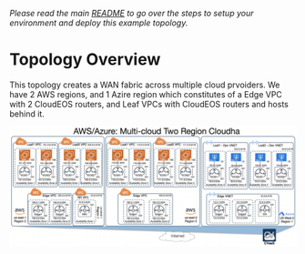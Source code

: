 
*Please read the main [README](../../README.md) to go over the steps to setup your environment and deploy this example topology.*

# Topology Overview

This topology creates a WAN fabric across multiple cloud prvoiders. We have 2 AWS regions, and 1 Azire region which constitutes of a Edge VPC with 2 CloudEOS routers, and Leaf VPCs with CloudEOS routers and hosts behind it.

![Topology](Multicloud_tworegion_cloudha.png)
